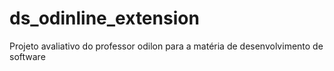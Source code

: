 # ds_odinline_extension
Projeto avaliativo do professor odilon para a matéria de desenvolvimento de software
